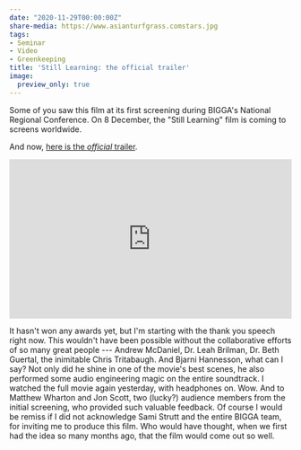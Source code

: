 ```yaml
---
date: "2020-11-29T00:00:00Z"
share-media: https://www.asianturfgrass.comstars.jpg
tags:
- Seminar
- Video
- Greenkeeping
title: 'Still Learning: the official trailer'
image:
  preview_only: true
---
```


Some of you saw this film at its first screening during BIGGA's National Regional Conference. On 8 December, the "Still Learning" film is coming to screens worldwide. 

And now, [here is the *official* trailer](https://vimeo.com/micahwoods/learningtrailer).

<div style="padding:56.25% 0 0 0;position:relative;"><iframe src="https://player.vimeo.com/video/484806601" style="position:absolute;top:0;left:0;width:100%;height:100%;" frameborder="0" allow="autoplay; fullscreen" allowfullscreen></iframe></div><script src="https://player.vimeo.com/api/player.js"></script>

It hasn't won any awards yet, but I'm starting with the thank you speech right now. This wouldn't have been possible without the collaborative efforts of so many great people --- Andrew McDaniel, Dr. Leah Brilman, Dr. Beth Guertal, the inimitable Chris Tritabaugh. And Bjarni Hannesson, what can I say? Not only did he shine in one of the movie's best scenes, he also performed some audio engineering magic on the entire soundtrack. I watched the full movie again yesterday, with headphones on. Wow. And to Matthew Wharton and Jon Scott, two (lucky?) audience members from the initial screening, who provided such valuable feedback. Of course I would be remiss if I did not acknowledge Sami Strutt and the entire BIGGA team, for inviting me to produce this film. Who would have thought, when we first had the idea so many months ago, that the film would come out so well. 
